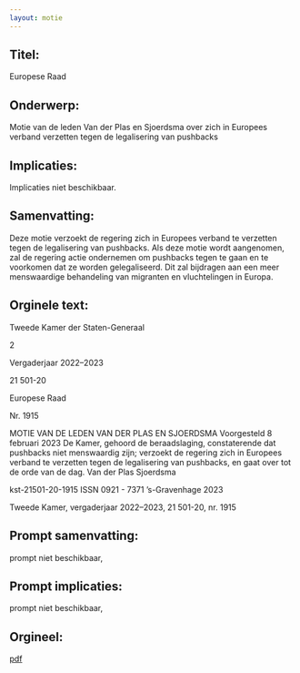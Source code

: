 ```yaml
---
layout: motie
---
```

## Titel:
Europese Raad
## Onderwerp:
Motie van de leden Van der Plas en Sjoerdsma over zich in Europees verband verzetten tegen de legalisering van pushbacks
## Implicaties:
Implicaties niet beschikbaar.
## Samenvatting:

Deze motie verzoekt de regering zich in Europees verband te verzetten tegen de legalisering van pushbacks. Als deze motie wordt aangenomen, zal de regering actie ondernemen om pushbacks tegen te gaan en te voorkomen dat ze worden gelegaliseerd. Dit zal bijdragen aan een meer menswaardige behandeling van migranten en vluchtelingen in Europa.
## Orginele text:


Tweede Kamer der Staten-Generaal

2

Vergaderjaar 2022–2023

21 501-20

Europese Raad

Nr. 1915

MOTIE VAN DE LEDEN VAN DER PLAS EN SJOERDSMA
Voorgesteld 8 februari 2023
De Kamer,
gehoord de beraadslaging,
constaterende dat pushbacks niet menswaardig zijn;
verzoekt de regering zich in Europees verband te verzetten tegen de
legalisering van pushbacks,
en gaat over tot de orde van de dag.
Van der Plas
Sjoerdsma

kst-21501-20-1915
ISSN 0921 - 7371
’s-Gravenhage 2023

Tweede Kamer, vergaderjaar 2022–2023, 21 501-20, nr. 1915


## Prompt samenvatting:
prompt niet beschikbaar,

## Prompt implicaties:
prompt niet beschikbaar,
## Orgineel:
[pdf](https://gegevensmagazijn.tweedekamer.nl/OData/v4/2.0/Document(929a307f-a113-45ab-83d8-f573bc95a071)/resource)
